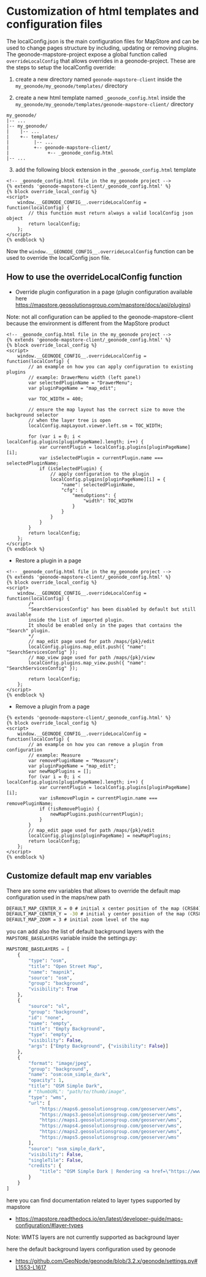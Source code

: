 # Customization of html templates and configuration files

The localConfig.json is the main configuration files for MapStore and can be used to change pages structure by including, updating or removing plugins.
The geonode-mapstore-project expose a global function called `overrideLocalConfig` that allows overrides in a geonode-project. These are the steps to setup the localConfig override:

1) create a new directory named `geonode-mapstore-client` inside the `my_geonode/my_geonode/templates/` directory

2) create a new html template named `_geonode_config.html` inside the `my_geonode/my_geonode/templates/geonode-mapstore-client/` directory

```
my_geonode/
|-- ...
|-- my_geonode/
|    |-- ...
|    +-- templates/
|         |-- ...
|         +-- geonode-mapstore-client/
|              +-- _geonode_config.html
|-- ...
```

3) add the following block extension in the `_geonode_config.html` template 

```django
<!-- _geonode_config.html file in the my_geonode project -->
{% extends 'geonode-mapstore-client/_geonode_config.html' %}
{% block override_local_config %}
<script>
    window.__GEONODE_CONFIG__.overrideLocalConfig = function(localConfig) {
        // this function must return always a valid localConfig json object
        return localConfig;
    };
</script>
{% endblock %}
```

Now the `window.__GEONODE_CONFIG__.overrideLocalConfig` function can be used to override the localConfig json file.

## How to use the overrideLocalConfig function

- Override plugin configuration in a page (plugin configuration available here https://mapstore.geosolutionsgroup.com/mapstore/docs/api/plugins)

Note: not all configuration can be applied to the geonode-mapstore-client because the environment is different from the MapStore product

```django
<!-- _geonode_config.html file in the my_geonode project -->
{% extends 'geonode-mapstore-client/_geonode_config.html' %}
{% block override_local_config %}
<script>
    window.__GEONODE_CONFIG__.overrideLocalConfig = function(localConfig) {
        // an example on how you can apply configuration to existing plugins
        // example: DrawerMenu width (left panel)
        var selectedPluginName = "DrawerMenu";
        var pluginPageName = "map_edit";

        var TOC_WIDTH = 400;

        // ensure the map layout has the correct size to move the background selector
        // when the layer tree is open
        localConfig.mapLayout.viewer.left.sm = TOC_WIDTH;

        for (var i = 0; i < localConfig.plugins[pluginPageName].length; i++) {
            var currentPlugin = localConfig.plugins[pluginPageName][i];
            var isSelectedPlugin = currentPlugin.name === selectedPluginName;
            if (isSelectedPlugin) {
                // apply configuration to the plugin
                localConfig.plugins[pluginPageName][i] = {
                    "name": selectedPluginName,
                    "cfg": {
                        "menuOptions": {
                            "width": TOC_WIDTH
                        }
                    }
                }
            }
        }
        return localConfig;
    };
</script>
{% endblock %}
```

- Restore a plugin in a page

```django
<!-- _geonode_config.html file in the my_geonode project -->
{% extends 'geonode-mapstore-client/_geonode_config.html' %}
{% block override_local_config %}
<script>
    window.__GEONODE_CONFIG__.overrideLocalConfig = function(localConfig) {
        /*
        "SearchServicesConfig" has been disabled by default but still available
        inside the list of imported plugin.
        It should be enabled only in the pages that contains the "Search" plugin.
        */
        // map_edit page used for path /maps/{pk}/edit
        localConfig.plugins.map_edit.push({ "name": "SearchServicesConfig" });
        // map_view page used for path /maps/{pk}/view
        localConfig.plugins.map_view.push({ "name": "SearchServicesConfig" });

        return localConfig;
    };
</script>
{% endblock %}
```
- Remove a plugin from a page

```django
{% extends 'geonode-mapstore-client/_geonode_config.html' %}
{% block override_local_config %}
<script>
    window.__GEONODE_CONFIG__.overrideLocalConfig = function(localConfig) {
        // an example on how you can remove a plugin from configuration
        // example: Measure
        var removePluginName = "Measure";
        var pluginPageName = "map_edit";
        var newMapPlugins = [];
        for (var i = 0; i < localConfig.plugins[pluginPageName].length; i++) {
            var currentPlugin = localConfig.plugins[pluginPageName][i];
            var isRemovePlugin = currentPlugin.name === removePluginName;
            if (!isRemovePlugin) {
                newMapPlugins.push(currentPlugin);
            }
        }
        // map_edit page used for path /maps/{pk}/edit
        localConfig.plugins[pluginPageName] = newMapPlugins;
        return localConfig;
    };
</script>
{% endblock %}
```

## Customize default map env variables

There are some env variables that allows to override the default map configuration used in the maps/new path

```cmd
DEFAULT_MAP_CENTER_X = 0 # initial x center position of the map (CRS84)
DEFAULT_MAP_CENTER_Y = -30 # initial y center position of the map (CRS84)
DEFAULT_MAP_ZOOM = 3 # initial zoom level of the map
```

you can add also the list of default background layers with the `MAPSTORE_BASELAYERS` variable inside the settings.py:

```py
MAPSTORE_BASELAYERS = [
    {
        "type": "osm",
        "title": "Open Street Map",
        "name": "mapnik",
        "source": "osm",
        "group": "background",
        "visibility": True
    },
    {
        "source": "ol",
        "group": "background",
        "id": "none",
        "name": "empty",
        "title": "Empty Background",
        "type": "empty",
        "visibility": False,
        "args": ["Empty Background", {"visibility": False}]
    },
    {
        "format": "image/jpeg",
        "group": "background",
        "name": "osm:osm_simple_dark",
        "opacity": 1,
        "title": "OSM Simple Dark",
        # "thumbURL": "path/to/thumb/image",
        "type": "wms",
        "url": [
            "https://maps6.geosolutionsgroup.com/geoserver/wms",
            "https://maps3.geosolutionsgroup.com/geoserver/wms",
            "https://maps1.geosolutionsgroup.com/geoserver/wms",
            "https://maps4.geosolutionsgroup.com/geoserver/wms",
            "https://maps2.geosolutionsgroup.com/geoserver/wms",
            "https://maps5.geosolutionsgroup.com/geoserver/wms"
        ],
        "source": "osm_simple_dark",
        "visibility": False,
        "singleTile": False,
        "credits": {
            "title": "OSM Simple Dark | Rendering <a href=\"https://www.geo-solutions.it/\">GeoSolutions</a> | Data © <a href=\"http://www.openstreetmap.org/\">OpenStreetMap</a> contributors, <a href=\"http://www.openstreetmap.org/copyright\">ODbL</a>"
        }
    }
]
```

here you can find documentation related to layer types supported by mapstore

- https://mapstore.readthedocs.io/en/latest/developer-guide/maps-configuration/#layer-types

Note: WMTS layers are not currently supported as background layer

here the default background layers configuration used by geonode

- https://github.com/GeoNode/geonode/blob/3.2.x/geonode/settings.py#L1553-L1617
